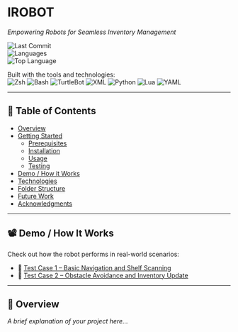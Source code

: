 # IROBOT

*Empowering Robots for Seamless Inventory Management*

![Last Commit](https://img.shields.io/github/last-commit/yourusername/yourrepo)  
![Languages](https://img.shields.io/github/languages/count/yourusername/yourrepo)  
![Top Language](https://img.shields.io/github/languages/top/yourusername/yourrepo)  

Built with the tools and technologies:  
![Zsh](https://img.shields.io/badge/-Zsh-orange) ![Bash](https://img.shields.io/badge/-GNU%20Bash-brightgreen) ![TurtleBot](https://img.shields.io/badge/-IRobot-lightgreen) ![XML](https://img.shields.io/badge/-XML-blue) ![Python](https://img.shields.io/badge/-Python-blue) ![Lua](https://img.shields.io/badge/-Lua-000080) ![YAML](https://img.shields.io/badge/-YAML-red)

---

## 📑 Table of Contents

- [Overview](#overview)
- [Getting Started](#getting-started)
  - [Prerequisites](#prerequisites)
  - [Installation](#installation)
  - [Usage](#usage)
  - [Testing](#testing)
- [Demo / How it Works](#demo--how-it-works)
- [Technologies](#technologies)
- [Folder Structure](#folder-structure)
- [Future Work](#future-work)
- [Acknowledgments](#acknowledgments)

---

## 📽️ Demo / How It Works

Check out how the robot performs in real-world scenarios:

- 🔹 [Test Case 1 – Basic Navigation and Shelf Scanning](https://your-link-to-test1)
- 🔹 [Test Case 2 – Obstacle Avoidance and Inventory Update](https://your-link-to-test2)

---

## 📌 Overview

_A brief explanation of your project here..._
